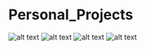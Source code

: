 # Personal_Projects
![alt text](https://miro.medium.com/max/320/1*d0RAp8KRyWMwc8A33SS0yw.gif)
![alt text](https://miro.medium.com/max/300/1*zPAyZlHYo6EKTVInWArozQ.gif)
![alt text](https://miro.medium.com/max/600/1*wqcb10sKNKP_B_ihsfS8Tw.gif)
![alt text](https://miro.medium.com/max/600/1*uBfucTc3EbDSJZsDwPIVNA.gif)
